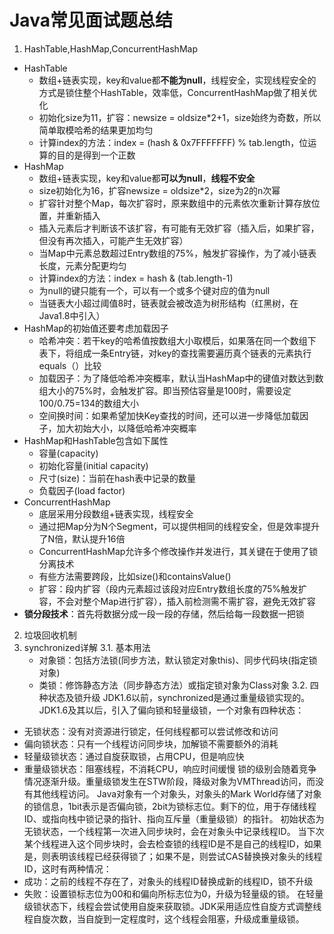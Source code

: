 # Java常见面试题总结

1. HashTable,HashMap,ConcurrentHashMap
- HashTable
	- 数组+链表实现，key和value都**不能为null**，线程安全，实现线程安全的方式是锁住整个HashTable，效率低，ConcurrentHashMap做了相关优化
	- 初始化size为11，扩容：newsize = oldsize*2+1，size始终为奇数，所以简单取模哈希的结果更加均匀
	- 计算index的方法：index = (hash & 0x7FFFFFFF) % tab.length，位运算的目的是得到一个正数
- HashMap
	- 数组+链表实现，key和value都**可以为null**，**线程不安全**
	- size初始化为16，扩容newsize = oldsize*2，size为2的n次幂
	- 扩容针对整个Map，每次扩容时，原来数组中的元素依次重新计算存放位置，并重新插入
	- 插入元素后才判断该不该扩容，有可能有无效扩容（插入后，如果扩容，但没有再次插入，可能产生无效扩容）
	- 当Map中元素总数超过Entry数组的75%，触发扩容操作，为了减小链表长度，元素分配更均匀
	- 计算index的方法：index = hash & (tab.length-1)
	- 为null的键只能有一个，可以有一个或多个键对应的值为null
	- 当链表大小超过阈值8时，链表就会被改造为树形结构（红黑树，在Java1.8中引入）
- HashMap的初始值还要考虑加载因子
	- 哈希冲突：若干key的哈希值按数组大小取模后，如果落在同一个数组下表下，将组成一条Entry链，对key的查找需要遍历真个链表的元素执行equals（）比较
	- 加载因子：为了降低哈希冲突概率，默认当HashMap中的键值对数达到数组大小的75%时，会触发扩容。即当预估容量是100时，需要设定100/0.75=134的数组大小
	- 空间换时间：如果希望加快Key查找的时间，还可以进一步降低加载因子，加大初始大小，以降低哈希冲突概率
- HashMap和HashTable包含如下属性
	- 容量(capacity)
	- 初始化容量(initial capacity)
	- 尺寸(size)：当前在hash表中记录的数量
	- 负载因子(load factor)
- ConcurrentHashMap
	- 底层采用分段数组+链表实现，线程安全
	- 通过把Map分为N个Segment，可以提供相同的线程安全，但是效率提升了N倍，默认提升16倍
	- ConcurrentHashMap允许多个修改操作并发进行，其关键在于使用了锁分离技术
	- 有些方法需要跨段，比如size()和containsValue()
	- 扩容：段内扩容（段内元素超过该段对应Entry数组长度的75%触发扩容，不会对整个Map进行扩容），插入前检测需不需扩容，避免无效扩容
- **锁分段技术**：首先将数据分成一段一段的存储，然后给每一段数据一把锁

2. 垃圾回收机制
3. synchronized详解
3.1. 基本用法
   - 对象锁：包括方法锁(同步方法，默认锁定对象this)、同步代码块(指定锁对象)
   - 类锁：修饰静态方法（同步静态方法）或指定锁对象为Class对象
3.2. 四种状态及锁升级
JDK1.6以前，synchronized是通过重量级锁实现的。JDK1.6及其以后，引入了偏向锁和轻量级锁，一个对象有四种状态：
- 无锁状态：没有对资源进行锁定，任何线程都可以尝试修改和访问
- 偏向锁状态：只有一个线程访问同步块，加解锁不需要额外的消耗
- 轻量级锁状态：通过自旋获取锁，占用CPU，但是响应快
- 重量级锁状态：阻塞线程，不消耗CPU，响应时间缓慢
锁的级别会随着竞争情况逐渐升级。重量级锁发生在STW阶段，降级对象为VMThread访问，而没有其他线程访问。
Java对象有一个对象头，对象头的Mark World存储了对象的锁信息，1bit表示是否偏向锁，2bit为锁标志位。剩下的位，用于存储线程ID、或指向栈中锁记录的指针、指向互斥量（重量级锁）的指针。
初始状态为无锁状态，一个线程第一次进入同步块时，会在对象头中记录线程ID。
当下次某个线程进入这个同步块时，会去检查锁的线程ID是不是自己的线程ID，如果是，则表明该线程已经获得锁了；如果不是，则尝试CAS替换换对象头的线程ID，这时有两种情况：
- 成功：之前的线程不存在了，对象头的线程ID替换成新的线程ID，锁不升级
- 失败：设置锁标志位为00和和偏向所标志位为0，升级为轻量级的锁。
在轻量级锁状态下，线程会尝试使用自旋来获取锁。JDK采用适应性自旋方式调整线程自旋次数，当自旋到一定程度时，这个线程会阻塞，升级成重量级锁。

     
